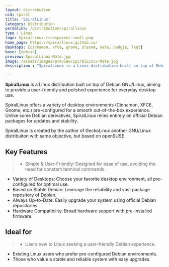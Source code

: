 ```yaml
---
layout: distribution
uid: spiral
title: 'SpiralLinux'
Category: Distribution
permalink: /distribution/spirallinux
type : Linux
logo: SpiralLinux-transparent-small.png
home_page: https://spirallinux.github.io/
desktops: [cinnamon, xfce, gnome, plasma, mate, budgie, lxqt]
base: [debian]
preview: SpiralLinux-Mate.jpg
image: /assets/images/preview/SpiralLinux-Mate.jpg
description : "SpiralLinux is a Linux distribution built on top of Debian GNU/Linux, aiming to provide a user-friendly and polished experience for everyday desktop use."

---
```


**SpiralLinux** is a Linux distribution built on top of Debian GNU/Linux, aiming to provide a user-friendly and polished experience for everyday desktop use.

SpiralLinux offers a variety of desktop environments (Cinnamon, XFCE, Gnome, etc.) pre-configured for a smooth out-of-the-box experience. Unlike some Debian derivatives, SpiralLinux relies entirely on official Debian packages for updates and stability. 

SpiralLinux is created by the author of GeckoLinux another GNU/Linux distribuiton with same objective, but based on openSUSE.

## Key Features

> - Simple & User-Friendly: Designed for ease of use, avoiding the need for constant terminal commands.
- Variety of Desktops: Choose your favorite desktop environment, all pre-configured for optimal use.
- Based on Stable Debian: Leverage the reliability and vast package repository of Debian.
- Always Up-to-Date: Easily upgrade your system using official Debian repositories.
- Hardware Compatibility: Broad hardware support with pre-installed firmware.

## Ideal for

> - Users new to Linux seeking a user-friendly Debian experience.
- Existing Linux users who prefer pre-configured Debian environments.
- Those who value a stable and reliable system with easy upgrades.